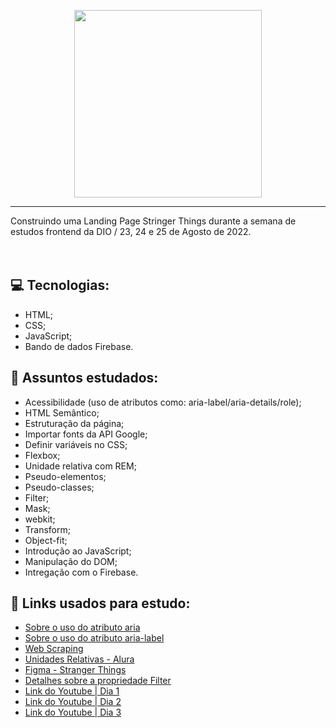<p align="center"> 
  <img width="300" src="https://micheleambrosio.github.io/semana-frontend-mundo-invertido/assets/images/banner/logo.svg">
</p>

--------
Construindo uma Landing Page Stringer Things durante a semana de estudos frontend da DIO / 23, 24 e 25 de Agosto de 2022.
<br> <br> <br>

## 💻 Tecnologias:
 - HTML;
 - CSS;
 - JavaScript;
 - Bando de dados Firebase.
 
 ## 💬 Assuntos estudados:
 - Acessibilidade (uso de atributos como: aria-label/aria-details/role);
 - HTML Semântico;
 - Estruturação da página;
 - Importar fonts da API Google;
 - Definir variáveis no CSS;
 - Flexbox;
 - Unidade relativa com REM;
 - Pseudo-elementos;
 - Pseudo-classes;
 - Filter;
 - Mask;
 - webkit;
 - Transform;
 - Object-fit;
 - Introdução ao JavaScript;
 - Manipulação do DOM;
 - Intregação com o Firebase.
 
 ## 🔗 Links usados para estudo:
- [Sobre o uso do atributo aria](https://developer.mozilla.org/pt-BR/docs/Web/Accessibility/ARIA)
- [Sobre o uso do atributo aria-label](https://developer.mozilla.org/pt-BR/docs/Web/Accessibility/ARIA/ARIA_Techniques/Using_the_aria-label_attribute)
- [Web Scraping](https://rockcontent.com/br/blog/web-scraping/)
- [Unidades Relativas - Alura](https://www.alura.com.br/apostila-html-css-javascript/13CA-medidas-relativas-em-rem?gclid=CjwKCAjwpKyYBhB7EiwAU2Hn2fVHoVoqsD8DZAj85PgN5Yx-Hz6JCRbNobL5Y1G9Dw5bgoynE1qrBhoCUXMQAvD_BwE)
- [Figma - Stranger Things](https://www.figma.com/file/I3Q42CcVUziRN3iMfTrbfb/Stranger-Things?node-id=0%3A1)
- [Detalhes sobre a propriedade Filter](https://www.w3schools.com/cssref/css3_pr_filter.asp)
- [Link do Youtube | Dia 1](https://youtu.be/FZgIQUDn8zo)
- [Link do Youtube | Dia 2](https://youtu.be/WHbhgxJLbN4)
- [Link do Youtube | Dia 3](https://youtu.be/x6oegBgBcG8)
 

